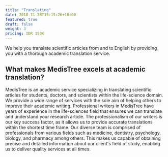 ```yaml
---
title: "Translating"
date: 2018-11-28T15:15:26+10:00
featured: true
draft: false
weight: 3
pricing: IDR 150K
---
```


We help you translate scientific articles from and to English by providing you
with a thorough academic translation service.

## What makes MedisTree excels at academic translation?

MedisTree is an academic service specializing in translating scientific
articles for students, doctors, and scientists within the life-science domain.
We provide a wide range of services with the sole aim of helping others to
improve their academic writing. Professional writers in MedisTree have years
of experience in the life-sciences field that ensures we can translate and
understand your research article. The professionalism of our writers is our key
success factor, as it allows us to provide accurate translations within the
shortest time frame. Our diverse team is comprised of professionals from
various fields such as medicine, dentistry, psychology, biology, and pharmacy
among others. This makes us capable of obtaining precise and detailed
information about our client's field of study, enabling us to deliver quality
services at all times.

